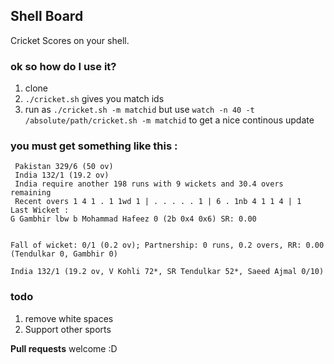 ## Shell Board

Cricket Scores on your shell.

### ok so how do I use it?

1. clone
2. `./cricket.sh` gives you match ids
3. run as `./cricket.sh -m matchid` but use `watch -n 40 -t /absolute/path/cricket.sh -m matchid` to get a nice continous update

### you must get something like this :

     Pakistan 329/6 (50 ov)
     India 132/1 (19.2 ov)
     India require another 198 runs with 9 wickets and 30.4 overs remaining
     Recent overs 1 4 1 . 1 1wd 1 | . . . . . 1 | 6 . 1nb 4 1 1 4 | 1
    Last Wicket : 
    G Gambhir lbw b Mohammad Hafeez 0 (2b 0x4 0x6) SR: 0.00
    
    
    Fall of wicket: 0/1 (0.2 ov); Partnership: 0 runs, 0.2 overs, RR: 0.00 (Tendulkar 0, Gambhir 0)
    
    India 132/1 (19.2 ov, V Kohli 72*, SR Tendulkar 52*, Saeed Ajmal 0/10)

### todo
1. remove white spaces
2. Support other sports

**Pull requests** welcome :D